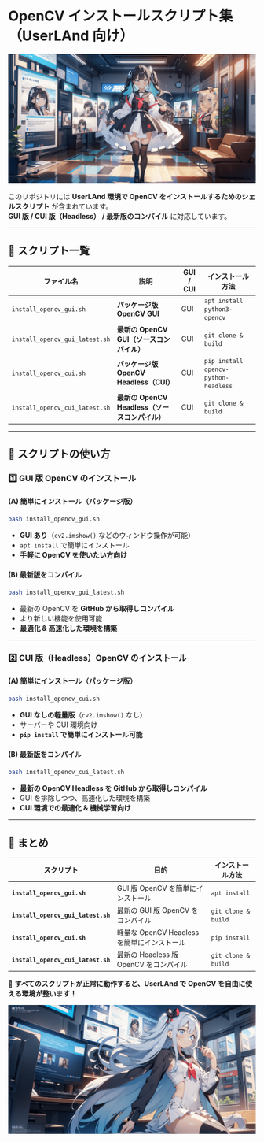 # OpenCV インストールスクリプト集（UserLAnd 向け）

![タイトル画像](readme/header.png)

このリポジトリには **UserLAnd 環境で OpenCV をインストールするためのシェルスクリプト** が含まれています。  
**GUI 版 / CUI 版（Headless） / 最新版のコンパイル** に対応しています。

---

## 📌 スクリプト一覧
| ファイル名 | 説明 | GUI / CUI | インストール方法 |
|------------|------|-----------|------------------|
| `install_opencv_gui.sh` | **パッケージ版 OpenCV GUI** | GUI | `apt install python3-opencv` |
| `install_opencv_gui_latest.sh` | **最新の OpenCV GUI（ソースコンパイル）** | GUI | `git clone & build` |
| `install_opencv_cui.sh` | **パッケージ版 OpenCV Headless（CUI）** | CUI | `pip install opencv-python-headless` |
| `install_opencv_cui_latest.sh` | **最新の OpenCV Headless（ソースコンパイル）** | CUI | `git clone & build` |

---

## 🚀 **スクリプトの使い方**
### **1️⃣ GUI 版 OpenCV のインストール**
#### **(A) 簡単にインストール（パッケージ版）**
```bash
bash install_opencv_gui.sh
```
- **GUI あり**（`cv2.imshow()` などのウィンドウ操作が可能）
- `apt install` で簡単にインストール
- **手軽に OpenCV を使いたい方向け**

#### **(B) 最新版をコンパイル**
```bash
bash install_opencv_gui_latest.sh
```
- 最新の OpenCV を **GitHub から取得しコンパイル**
- より新しい機能を使用可能
- **最適化 & 高速化した環境を構築**

---

### **2️⃣ CUI 版（Headless）OpenCV のインストール**
#### **(A) 簡単にインストール（パッケージ版）**
```bash
bash install_opencv_cui.sh
```
- **GUI なしの軽量版**（`cv2.imshow()` なし）
- サーバーや CUI 環境向け
- **`pip install` で簡単にインストール可能**

#### **(B) 最新版をコンパイル**
```bash
bash install_opencv_cui_latest.sh
```
- **最新の OpenCV Headless を GitHub から取得しコンパイル**
- GUI を排除しつつ、高速化した環境を構築
- **CUI 環境での最適化 & 機械学習向け**

---

## 📌 まとめ
| スクリプト | 目的 | インストール方法 |
|------------|------|------------------|
| **`install_opencv_gui.sh`** | GUI 版 OpenCV を簡単にインストール | `apt install` |
| **`install_opencv_gui_latest.sh`** | 最新の GUI 版 OpenCV をコンパイル | `git clone & build` |
| **`install_opencv_cui.sh`** | 軽量な OpenCV Headless を簡単にインストール | `pip install` |
| **`install_opencv_cui_latest.sh`** | 最新の Headless 版 OpenCV をコンパイル | `git clone & build` |

🚀 **すべてのスクリプトが正常に動作すると、UserLAnd で OpenCV を自由に使える環境が整います！**

![タイトル画像](readme/footer.png)
